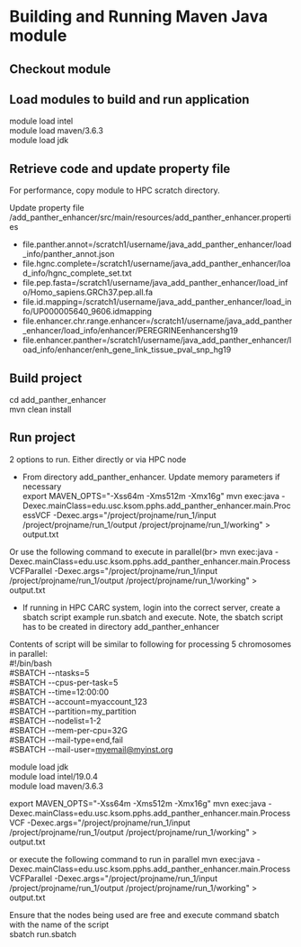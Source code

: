 # Building and Running Maven Java module

## Checkout module

## Load modules to build and run application
module load intel<br>
module load maven/3.6.3<br>
module load jdk<br>



## Retrieve code and update property file
For performance, copy module to HPC scratch directory.

Update property file /add_panther_enhancer/src/main/resources/add_panther_enhancer.properties
- file.panther.annot=/scratch1/username/java_add_panther_enhancer/load_info/panther_annot.json
- file.hgnc.complete=/scratch1/username/java_add_panther_enhancer/load_info/hgnc_complete_set.txt
- file.pep.fasta=/scratch1/username/java_add_panther_enhancer/load_info/Homo_sapiens.GRCh37.pep.all.fa
- file.id.mapping=/scratch1/username/java_add_panther_enhancer/load_info/UP000005640_9606.idmapping
- file.enhancer.chr.range.enhancer=/scratch1/username/java_add_panther_enhancer/load_info/enhancer/PEREGRINEenhancershg19
- file.enhancer.panther=/scratch1/username/java_add_panther_enhancer/load_info/enhancer/enh_gene_link_tissue_pval_snp_hg19




## Build project
cd add_panther_enhancer<br>
mvn clean install

## Run project
2 options to run. Either directly or via HPC node

- From directory add_panther_enhancer.  Update memory parameters if necessary<br>
  export MAVEN_OPTS="-Xss64m -Xms512m -Xmx16g"
  mvn exec:java -Dexec.mainClass=edu.usc.ksom.pphs.add_panther_enhancer.main.ProcessVCF -Dexec.args="/project/projname/run_1/input /project/projname/run_1/output /project/projname/run_1/working"  > output.txt

Or use the following command to execute in parallel(br>
  mvn exec:java -Dexec.mainClass=edu.usc.ksom.pphs.add_panther_enhancer.main.ProcessVCFParallel -Dexec.args="/project/projname/run_1/input /project/projname/run_1/output /project/projname/run_1/working"  > output.txt

  

- If running in HPC CARC system, login into the correct server, create a sbatch script example run.sbatch  and execute.  Note, the sbatch script has to be created in directory add_panther_enhancer

Contents of script will be similar to following for processing 5 chromosomes in parallel:<br>
#!/bin/bash<br>
#SBATCH --ntasks=5<br>
#SBATCH --cpus-per-task=5<br>
#SBATCH --time=12:00:00<br>
#SBATCH --account=myaccount_123<br>
#SBATCH --partition=my_partition<br>
#SBATCH --nodelist=1-2<br>
#SBATCH --mem-per-cpu=32G<br>
#SBATCH --mail-type=end,fail<br>
#SBATCH --mail-user=myemail@myinst.org<br>


module load jdk<br>
module load intel/19.0.4<br>
module load maven/3.6.3<br>

export MAVEN_OPTS="-Xss64m -Xms512m -Xmx16g"
mvn exec:java -Dexec.mainClass=edu.usc.ksom.pphs.add_panther_enhancer.main.ProcessVCF -Dexec.args="/project/projname/run_1/input /project/projname/run_1/output /project/projname/run_1/working"  > output.txt

or execute the following command to run in parallel
mvn exec:java -Dexec.mainClass=edu.usc.ksom.pphs.add_panther_enhancer.main.ProcessVCFParallel -Dexec.args="/project/projname/run_1/input /project/projname/run_1/output /project/projname/run_1/working"  > output.txt



Ensure that the nodes being used are free and execute command sbatch with the name of the script<br>
sbatch run.sbatch
